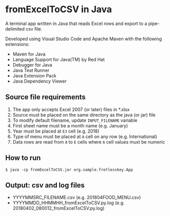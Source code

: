 # fromExcelToCSV in Java

A terminal app written in Java that reads Excel rows and export to a pipe-delimited csv file.

Developed using Visual Studio Code and Apache Maven with the following extensions:
- Maven for Java
- Language Support for Java(TM) by Red Hat
- Debugger for Java
- Java Test Runner
- Java Extension Pack
- Java Dependency Viewer

## Source file requirements
1. The app only accepts Excel 2007 (or later) files in *.xlsx
2. Source must be placed on the same directory as the java (or jar) file
3. To modify default filename, update `INPUT_FILENAME` variable
4. First sheet name must be a month name (e.g. January)
5. Year must be placed at `E3` cell (e.g. 2018)
6. Type of menu must be placed at `A` cell on any row (e.g. International)
7. Data rows are read from `A` to `E` cells where `A` cell values must be numeric

## How to run
```
$ java -cp fromExcelToCSV.jar org.sample.fretlesskey.App
```

## Output: csv and log files
- YYYYMMSRC_FILENAME.csv
(e.g. 201804FOOD_MENU.csv)
- YYYYMMDD_HHMMHH_fromExcelToCSV.py.log
(e.g. 20180402_080012_fromExcelToCSV.py.log)